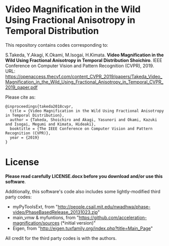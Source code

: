 # Video Magnification in the Wild Using Fractional Anisotropy in Temporal Distribution
This repository contains codes corresponding to:

S.Takeda, Y.Akagi, K.Okami, M.Isogai, H.Kimata. 
**Video Magnification in the Wild Using Fractional Anisotropy in Temporal Distribution
Shoichiro**. 
IEEE Conference on Computer Vision and Pattern Recognition (CVPR), 2019.
URL: https://openaccess.thecvf.com/content_CVPR_2019/papers/Takeda_Video_Magnification_in_the_Wild_Using_Fractional_Anisotropy_in_Temporal_CVPR_2019_paper.pdf

Please cite as:

    @inproceedings{takeda2018cvpr,
      title = {Video Magnification in the Wild Using Fractional Anisotropy in Temporal Distribution},
      author = {Takeda, Shoichiro and Akagi, Yasunori and Okami, Kazuki and Isogai, Megumi and Kimata, Hideaki},
      booktitle = {The IEEE Conference on Computer Vision and Pattern Recognition (CVPR)},
      year = {2019}
    }
    
# License
**Please read carefully LICENSE.docx before you download and/or use this software**.

Additionally, this software's code also includes some lightly-modified third party codes:

 - myPyToolsExt, from "http://people.csail.mit.edu/nwadhwa/phase-video/PhaseBasedRelease_20131023.zip"
 - main_vmw & myfuntions,  from "https://github.com/acceleration-magnification/sources (*initial version)"
 - Eigen, from "http://eigen.tuxfamily.org/index.php?title=Main_Page"

All credit for the third party codes is with the authors.